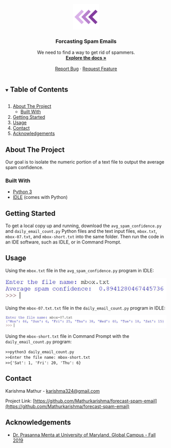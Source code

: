 <!-- PROJECT LOGO -->
<p align="center">
    <img src="images/logo.png" alt="Logo" width="80" height="80">
  </a>

  <h3 align="center">Forcasting Spam Emails</h3>

  <p align="center">
    We need to find a way to get rid of spammers.
    <br />
    <a href="https://github.com/Mathurkarishma/forecast-spam-email"><strong>Explore the docs »</strong></a>
    <br />
    <br />
    <a href="https://github.com/Mathurkarishma/forecast-spam-email/issues">Report Bug</a>
    ·
    <a href="https://github.com/Mathurkarishma/forecast-spam-email/issues">Request Feature</a>
  </p>
</p>



<!-- TABLE OF CONTENTS -->
<details open="open">
  <summary><h2 style="display: inline-block">Table of Contents</h2></summary>
  <ol>
    <li>
      <a href="#about-the-project">About The Project</a>
      <ul>
        <li><a href="#built-with">Built With</a></li>
      </ul>
    </li>
    <li>
      <a href="#getting-started">Getting Started</a>
    </li>
    <li><a href="#usage">Usage</a></li>
    <li><a href="#contact">Contact</a></li>
    <li><a href="#acknowledgements">Acknowledgements</a></li>
  </ol>
</details>



<!-- ABOUT THE PROJECT -->
## About The Project

Our goal is to isolate the numeric portion of a text file to output the average spam confidence.

### Built With

* [Python 3](https://www.python.org/downloads/)
* [IDLE](https://docs.python.org/3/library/idle.html) (comes with Python)



<!-- GETTING STARTED -->
## Getting Started

To get a local copy up and running, download the `avg_spam_confidence.py` and `daily_email_count.py` Python files and the text input files, `mbox.txt`, `mbox-07.txt`, and `mbox-short.txt` into the same folder. Then run the code in an IDE software, such as IDLE, or in Command Prompt.

<!-- USAGE EXAMPLES -->
## Usage

Using the `mbox.txt` file in the `avg_spam_confidence.py` program in IDLE:

<img src="images/spam_confidence.JPG" alt="spam_confidence">

Using the `mbox-07.txt.txt` file in the `daily_email_count.py` program in IDLE:

<img src="images/email_count.JPG" alt="email_count">

Using the `mbox-short.txt` file in Command Prompt with the `daily_email_count.py` program:

`>>python3 daily_email_count.py` <br />
`>>Enter the file name: mbox-short.txt` <br />
`>>{'Sat': 1, 'Fri': 20, 'Thu': 6}`

<!-- CONTACT -->
## Contact

Karishma Mathur - karishma324@gmail.com

Project Link: [https://github.com/Mathurkarishma/forecast-spam-email](https://github.com/Mathurkarishma/forecast-spam-email)



<!-- ACKNOWLEDGEMENTS -->
## Acknowledgements

* [Dr. Prasanna Menta at University of Maryland, Global Campus - Fall 2019](https://www.umgc.edu/)





<!-- MARKDOWN LINKS & IMAGES -->
<!-- https://www.markdownguide.org/basic-syntax/#reference-style-links -->
[contributors-shield]: https://img.shields.io/github/contributors/github_username/repo.svg?style=for-the-badge
[contributors-url]: https://github.com/github_username/repo/graphs/contributors
[forks-shield]: https://img.shields.io/github/forks/github_username/repo.svg?style=for-the-badge
[forks-url]: https://github.com/github_username/repo/network/members
[stars-shield]: https://img.shields.io/github/stars/github_username/repo.svg?style=for-the-badge
[stars-url]: https://github.com/github_username/repo/stargazers
[issues-shield]: https://img.shields.io/github/issues/github_username/repo.svg?style=for-the-badge
[issues-url]: https://github.com/github_username/repo/issues
[license-shield]: https://img.shields.io/github/license/github_username/repo.svg?style=for-the-badge
[license-url]: https://github.com/github_username/repo/blob/master/LICENSE.txt
[linkedin-shield]: https://img.shields.io/badge/-LinkedIn-black.svg?style=for-the-badge&logo=linkedin&colorB=555
[linkedin-url]: https://linkedin.com/in/github_username
